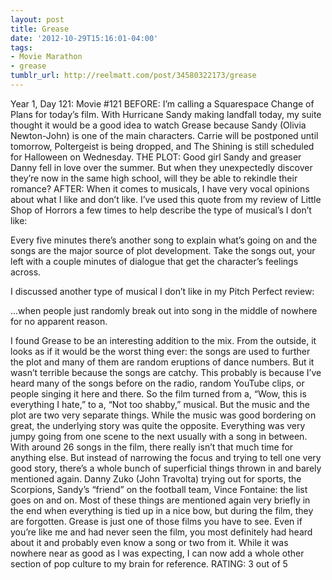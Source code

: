 ```yaml
---
layout: post
title: Grease
date: '2012-10-29T15:16:01-04:00'
tags:
- Movie Marathon
- grease
tumblr_url: http://reelmatt.com/post/34580322173/grease
---
```

Year 1, Day 121: Movie #121
BEFORE: I’m calling a Squarespace Change of Plans for today’s film. With Hurricane Sandy making landfall today, my suite thought it would be a good idea to watch Grease because Sandy (Olivia Newton-John) is one of the main characters. Carrie will be postponed until tomorrow, Poltergeist is being dropped, and The Shining is still scheduled for Halloween on Wednesday.
THE PLOT: Good girl Sandy and greaser Danny fell in love over the summer. But when they unexpectedly discover they’re now in the same high school, will they be able to rekindle their romance?
AFTER: When it comes to musicals, I have very vocal opinions about what I like and don’t like. I’ve used this quote from my review of Little Shop of Horrors a few times to help describe the type of musical’s I don’t like:

Every five minutes there’s another song to explain what’s going on and the songs are the major source of plot development. Take the songs out, your left with a couple minutes of dialogue that get the character’s feelings across.

I discussed another type of musical I don’t like in my Pitch Perfect review:

…when people just randomly break out into song in the middle of nowhere for no apparent reason.

I found Grease to be an interesting addition to the mix. From the outside, it looks as if it would be the worst thing ever: the songs are used to further the plot and many of them are random eruptions of dance numbers. But it wasn’t terrible because the songs are catchy. This probably is because I’ve heard many of the songs before on the radio, random YouTube clips, or people singing it here and there. So the film turned from a, “Wow, this is everything I hate,” to a, “Not too shabby,” musical.
But the music and the plot are two very separate things. While the music was good bordering on great, the underlying story was quite the opposite. Everything was very jumpy going from one scene to the next usually with a song in between. With around 26 songs in the film, there really isn’t that much time for anything else. But instead of narrowing the focus and trying to tell one very good story, there’s a whole bunch of superficial things thrown in and barely mentioned again. Danny Zuko (John Travolta) trying out for sports, the Scorpions, Sandy’s “friend” on the football team, Vince Fontaine: the list goes on and on. Most of these things are mentioned again very briefly in the end when everything is tied up in a nice bow, but during the film, they are forgotten.
Grease is just one of those films you have to see. Even if you’re like me and had never seen the film, you most definitely had heard about it and probably even know a song or two from it. While it was nowhere near as good as I was expecting, I can now add a whole other section of pop culture to my brain for reference.
RATING: 3 out of 5
